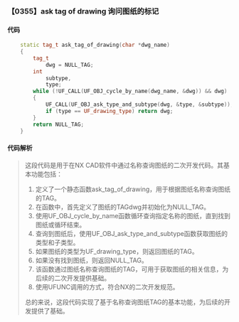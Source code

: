 ### 【0355】ask tag of drawing 询问图纸的标记

#### 代码

```cpp
    static tag_t ask_tag_of_drawing(char *dwg_name)  
    {  
        tag_t  
            dwg = NULL_TAG;  
        int  
            subtype,  
            type;  
        while (!UF_CALL(UF_OBJ_cycle_by_name(dwg_name, &dwg)) && dwg)  
        {  
            UF_CALL(UF_OBJ_ask_type_and_subtype(dwg, &type, &subtype));  
            if (type == UF_drawing_type) return dwg;  
        }  
        return NULL_TAG;  
    }

```

#### 代码解析

> 这段代码是用于在NX CAD软件中通过名称查询图纸的二次开发代码。其基本功能包括：
>
> 1. 定义了一个静态函数ask_tag_of_drawing，用于根据图纸名称查询图纸的TAG。
> 2. 在函数中，首先定义了图纸的TAGdwg并初始化为NULL_TAG。
> 3. 使用UF_OBJ_cycle_by_name函数循环查询指定名称的图纸，直到找到图纸或循环结束。
> 4. 查询到图纸后，使用UF_OBJ_ask_type_and_subtype函数获取图纸的类型和子类型。
> 5. 如果图纸的类型为UF_drawing_type，则返回图纸的TAG。
> 6. 如果没有找到图纸，则返回NULL_TAG。
> 7. 该函数通过图纸名称查询图纸的TAG，可用于获取图纸的相关信息，为后续的二次开发提供基础。
> 8. 使用UFUNC调用的方式，符合NX的二次开发规范。
>
> 总的来说，这段代码实现了基于名称查询图纸TAG的基本功能，为后续的开发提供了基础。
>
